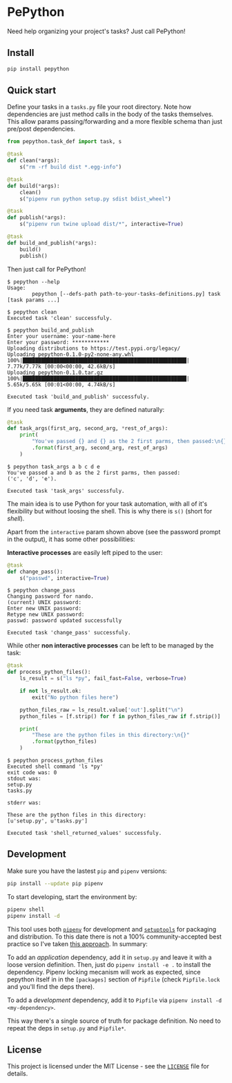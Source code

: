 # PePython

Need help organizing your project's tasks? Just call PePython!

## Install

```bash
pip install pepython
```

## Quick start

Define your tasks in a `tasks.py` file your root directory. Note how dependencies are just method calls in the body of the tasks themselves. This allow params passing/forwarding and a more flexible schema than just pre/post dependencies.

```python
from pepython.task_def import task, s

@task
def clean(*args):
    s("rm -rf build dist *.egg-info")

@task
def build(*args):
    clean()
    s("pipenv run python setup.py sdist bdist_wheel")

@task
def publish(*args):
    s("pipenv run twine upload dist/*", interactive=True)

@task
def build_and_publish(*args):
    build()
    publish()
```

Then just call for PePython!

```
$ pepython --help
Usage:
        pepython [--defs-path path-to-your-tasks-definitions.py] task [task params ...]

$ pepython clean
Executed task 'clean' successfuly.

$ pepython build_and_publish
Enter your username: your-name-here
Enter your password: ************
Uploading distributions to https://test.pypi.org/legacy/
Uploading pepython-0.1.0-py2-none-any.whl
100%|█████████████████████████████████████████████████████| 7.77k/7.77k [00:00<00:00, 42.6kB/s]
Uploading pepython-0.1.0.tar.gz
100%|█████████████████████████████████████████████████████| 5.65k/5.65k [00:01<00:00, 4.74kB/s]

Executed task 'build_and_publish' successfuly.
```

If you need task **arguments**, they are defined naturally:

```python
@task
def task_args(first_arg, second_arg, *rest_of_args):
    print(
        "You've passed {} and {} as the 2 first parms, then passed:\n{}."
        .format(first_arg, second_arg, rest_of_args)
    )
```

```
$ pepython task_args a b c d e
You've passed a and b as the 2 first parms, then passed:
('c', 'd', 'e').

Executed task 'task_args' successfuly.
```

The main idea is to use Python for your task automation, with all of it's flexibility but without loosing the shell. This is why there is `s()` (short for _shell_).

Apart from the `interactive` param shown above (see the password prompt in the output), it has some other possibilities:

**Interactive processes** are easily left piped to the user:

```python
@task
def change_pass():
    s("passwd", interactive=True)
```

```
$ pepython change_pass
Changing password for nando.
(current) UNIX password:
Enter new UNIX password:
Retype new UNIX password:
passwd: password updated successfully

Executed task 'change_pass' successfuly.
```

While other **non interactive processes** can be left to be managed by the task:

```python
@task
def process_python_files():
    ls_result = s("ls *py", fail_fast=False, verbose=True)

    if not ls_result.ok:
        exit("No python files here")

    python_files_raw = ls_result.value['out'].split("\n")
    python_files = [f.strip() for f in python_files_raw if f.strip()]

    print(
        "These are the python files in this directory:\n{}"
        .format(python_files)
    )
```

```
$ pepython process_python_files
Executed shell command 'ls *py'
exit code was: 0
stdout was:
setup.py
tasks.py

stderr was:

These are the python files in this directory:
[u'setup.py', u'tasks.py']

Executed task 'shell_returned_values' successfuly.
```

## Development

Make sure you have the lastest `pip` and `pipenv` versions:

```bash
pip install --update pip pipenv
```

To start developing, start the environment by:

```bash
pipenv shell
pipenv install -d
```

This tool uses both [`pipenv`](https://pipenv.readthedocs.io/) for development and [`setuptools`](https://setuptools.readthedocs.io/) for packaging and distribution. To this date there is not a 100% community-accepted best practice so I've taken [this approach](https://github.com/pypa/pipenv/issues/209#issuecomment-337409290). In summary:

To add an _application_ dependency, add it in `setup.py` and leave it with a loose version definition. Then, just do `pipenv install -e .` to install the dependency. Pipenv locking mecanism will work as expected, since pepython itself in in the `[packages]` section of `Pipfile` (check `Pipfile.lock` and you'll find the deps there).

To add a _development_ dependency, add it to `Pipfile` via `pipenv install -d <my-dependency>`.

This way there's a single source of truth for package definition. No need to repeat the deps in `setup.py` and `Pipfile*`.

## License

This project is licensed under the MIT License - see the [`LICENSE`](https://github.com/nandilugio/pepython/blob/master/LICENSE) file for details.
